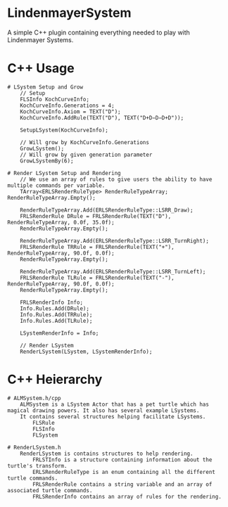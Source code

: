# LindenmayerSystem
A simple C++ plugin containing everything needed to play with Lindenmayer Systems.

# C++ Usage
	# LSystem Setup and Grow
		// Setup
		FLSInfo KochCurveInfo;
		KochCurveInfo.Generations = 4;
		KochCurveInfo.Axiom = TEXT("D");
		KochCurveInfo.AddRule(TEXT("D"), TEXT("D+D−D−D+D"));
		
		SetupLSystem(KochCurveInfo);
		
		// Will grow by KochCurveInfo.Generations
		GrowLSystem();
		// Will grow by given generation parameter
		GrowLSystemBy(6);
	
	# Render LSystem Setup and Rendering
		// We use an array of rules to give users the ability to have multiple commands per variable.
		TArray<ERLSRenderRuleType> RenderRuleTypeArray; RenderRuleTypeArray.Empty();

		RenderRuleTypeArray.Add(ERLSRenderRuleType::LSRR_Draw);
		FRLSRenderRule DRule = FRLSRenderRule(TEXT("D"), RenderRuleTypeArray, 0.0f, 35.0f);
		RenderRuleTypeArray.Empty();

		RenderRuleTypeArray.Add(ERLSRenderRuleType::LSRR_TurnRight);
		FRLSRenderRule TRRule = FRLSRenderRule(TEXT("+"), RenderRuleTypeArray, 90.0f, 0.0f);
		RenderRuleTypeArray.Empty();

		RenderRuleTypeArray.Add(ERLSRenderRuleType::LSRR_TurnLeft);
		FRLSRenderRule TLRule = FRLSRenderRule(TEXT("-"), RenderRuleTypeArray, 90.0f, 0.0f);
		RenderRuleTypeArray.Empty();

		FRLSRenderInfo Info;
		Info.Rules.Add(DRule);
		Info.Rules.Add(TRRule);
		Info.Rules.Add(TLRule);
		
		LSystemRenderInfo = Info;
		
		// Render LSystem
		RenderLSystem(LSystem, LSystemRenderInfo);
		

# C++ Heierarchy
	# ALMSystem.h/cpp
		ALMSystem is a LSystem Actor that has a pet turtle which has magical drawing powers. It also has several example LSystems.
		It contains several structures helping facilitate LSystems.
			FLSRule
			FLSInfo
			FLSystem
		
	# RenderLSystem.h
		RenderLSystem is contains structures to help rendering.
			FRLSTInfo is a structure containing information about the turtle's transform.
			ERLSRenderRuleType is an enum containing all the different turtle commands.
			FRLSRenderRule contains a string variable and an array of associated turtle commands.
			FRLSRenderInfo contains an array of rules for the rendering.